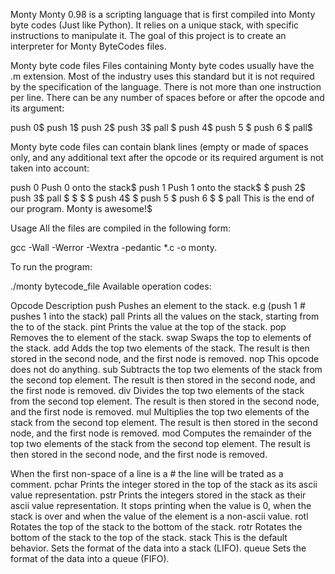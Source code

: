 Monty
Monty 0.98 is a scripting language that is first compiled into Monty byte codes (Just like Python). It relies on a unique stack, with specific instructions to manipulate it. The goal of this project is to create an interpreter for Monty ByteCodes files.

Monty byte code files Files containing Monty byte codes usually have the .m extension. Most of the industry uses this standard but it is not required by the specification of the language. There is not more than one instruction per line. There can be any number of spaces before or after the opcode and its argument:

push 0$ push 1$ push 2$ push 3$ pall $ push 4$ push 5 $ push 6 $ pall$

Monty byte code files can contain blank lines (empty or made of spaces only, and any additional text after the opcode or its required argument is not taken into account:

push 0 Push 0 onto the stack$ push 1 Push 1 onto the stack$ $ push 2$ push 3$ pall $ $ $ $ push 4$ $ push 5 $ push 6 $ $ pall This is the end of our program. Monty is awesome!$

Usage All the files are compiled in the following form:

gcc -Wall -Werror -Wextra -pedantic *.c -o monty.

To run the program:

./monty bytecode_file Available operation codes:

Opcode Description push Pushes an element to the stack. e.g (push 1 # pushes 1 into the stack) pall Prints all the values on the stack, starting from the to of the stack. pint Prints the value at the top of the stack. pop Removes the to element of the stack. swap Swaps the top to elements of the stack. add Adds the top two elements of the stack. The result is then stored in the second node, and the first node is removed. nop This opcode does not do anything. sub Subtracts the top two elements of the stack from the second top element. The result is then stored in the second node, and the first node is removed. div Divides the top two elements of the stack from the second top element. The result is then stored in the second node, and the first node is removed. mul Multiplies the top two elements of the stack from the second top element. The result is then stored in the second node, and the first node is removed. mod Computes the remainder of the top two elements of the stack from the second top element. The result is then stored in the second node, and the first node is removed.

When the first non-space of a line is a # the line will be trated as a comment.
pchar Prints the integer stored in the top of the stack as its ascii value representation. pstr Prints the integers stored in the stack as their ascii value representation. It stops printing when the value is 0, when the stack is over and when the value of the element is a non-ascii value. rotl Rotates the top of the stack to the bottom of the stack. rotr Rotates the bottom of the stack to the top of the stack. stack This is the default behavior. Sets the format of the data into a stack (LIFO). queue Sets the format of the data into a queue (FIFO).
